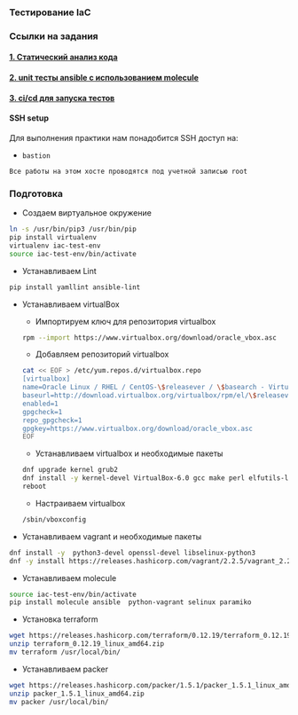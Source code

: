 ### Тестирование IaC

### Ссылки на задания

#### [1. Статический анализ кода](practice/6.iac-testing/01-lint-test)

#### [2. unit тесты ansible с использованием molecule](practice/6.iac-testing/02-molecule-test)

#### [3. ci/cd для запуска тестов](practice/6.iac-testing/03-cicd-4-test)

#### SSH setup

Для выполнения практики нам понадобится SSH доступ на:

* `bastion`

`Все работы на этом хосте проводятся под учетной записью root`

### Подготовка

* Создаем виртуальное окружение

```bash
ln -s /usr/bin/pip3 /usr/bin/pip
pip install virtualenv 
virtualenv iac-test-env
source iac-test-env/bin/activate
```

* Устанавливаем Lint

```bash
pip install yamllint ansible-lint
```

* Устанавливаем virtualBox
    * Импортируем ключ для репозитория virtualbox
    ```bash
    rpm --import https://www.virtualbox.org/download/oracle_vbox.asc
    ```
    * Добавляем репозиторий virtualbox
    ```bash
    cat << EOF > /etc/yum.repos.d/virtualbox.repo
    [virtualbox]
    name=Oracle Linux / RHEL / CentOS-\$releasever / \$basearch - VirtualBox
    baseurl=http://download.virtualbox.org/virtualbox/rpm/el/\$releasever/\$basearch
    enabled=1
    gpgcheck=1
    repo_gpgcheck=1
    gpgkey=https://www.virtualbox.org/download/oracle_vbox.asc
    EOF
    ```
    * Устанавливаем virtualbox и необходимые пакеты
    ```bash
    dnf upgrade kernel grub2
    dnf install -y kernel-devel VirtualBox-6.0 gcc make perl elfutils-libelf-devel
    reboot
    ```
    + Настраиваем virtualbox
    ```bash
    /sbin/vboxconfig
    ```

* Устанавливаем vagrant и необходимые пакеты
```bash
dnf install -y  python3-devel openssl-devel libselinux-python3
dnf -y install https://releases.hashicorp.com/vagrant/2.2.5/vagrant_2.2.5_x86_64.rpm
```

* Устанавливаем molecule

```bash
source iac-test-env/bin/activate
pip install molecule ansible  python-vagrant selinux paramiko
```

* Установка terraform 

```bash
wget https://releases.hashicorp.com/terraform/0.12.19/terraform_0.12.19_linux_amd64.zip 
unzip terraform_0.12.19_linux_amd64.zip
mv terraform /usr/local/bin/
```

* Устанавливаем packer

```bash
wget https://releases.hashicorp.com/packer/1.5.1/packer_1.5.1_linux_amd64.zip
unzip packer_1.5.1_linux_amd64.zip
mv packer /usr/local/bin/
```
